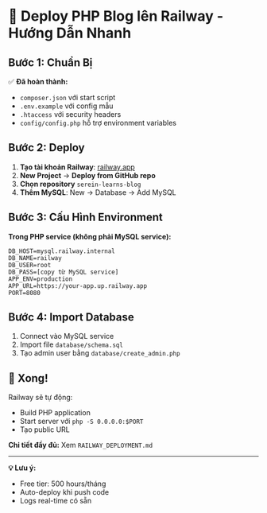 # 🚀 Deploy PHP Blog lên Railway - Hướng Dẫn Nhanh

## Bước 1: Chuẩn Bị

✅ **Đã hoàn thành:**
- `composer.json` với start script
- `.env.example` với config mẫu
- `.htaccess` với security headers
- `config/config.php` hỗ trợ environment variables

## Bước 2: Deploy

1. **Tạo tài khoản Railway**: [railway.app](https://railway.app)
2. **New Project** → **Deploy from GitHub repo**
3. **Chọn repository** `serein-learns-blog`
4. **Thêm MySQL**: New → Database → Add MySQL

## Bước 3: Cấu Hình Environment

**Trong PHP service (không phải MySQL service):**

```
DB_HOST=mysql.railway.internal
DB_NAME=railway
DB_USER=root
DB_PASS=[copy từ MySQL service]
APP_ENV=production
APP_URL=https://your-app.up.railway.app
PORT=8080
```

## Bước 4: Import Database

1. Connect vào MySQL service
2. Import file `database/schema.sql`
3. Tạo admin user bằng `database/create_admin.php`

## 🎉 Xong!

Railway sẽ tự động:
- Build PHP application
- Start server với `php -S 0.0.0.0:$PORT`
- Tạo public URL

**Chi tiết đầy đủ:** Xem `RAILWAY_DEPLOYMENT.md`

---

**💡 Lưu ý:**
- Free tier: 500 hours/tháng
- Auto-deploy khi push code
- Logs real-time có sẵn